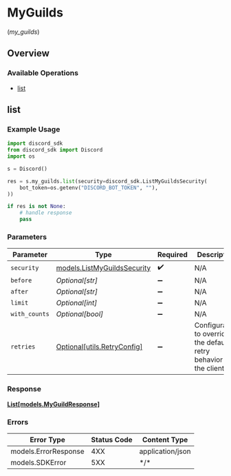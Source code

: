# MyGuilds
(*my_guilds*)

## Overview

### Available Operations

* [list](#list)

## list

### Example Usage

```python
import discord_sdk
from discord_sdk import Discord
import os

s = Discord()

res = s.my_guilds.list(security=discord_sdk.ListMyGuildsSecurity(
    bot_token=os.getenv("DISCORD_BOT_TOKEN", ""),
))

if res is not None:
    # handle response
    pass

```

### Parameters

| Parameter                                                           | Type                                                                | Required                                                            | Description                                                         |
| ------------------------------------------------------------------- | ------------------------------------------------------------------- | ------------------------------------------------------------------- | ------------------------------------------------------------------- |
| `security`                                                          | [models.ListMyGuildsSecurity](../../models/listmyguildssecurity.md) | :heavy_check_mark:                                                  | N/A                                                                 |
| `before`                                                            | *Optional[str]*                                                     | :heavy_minus_sign:                                                  | N/A                                                                 |
| `after`                                                             | *Optional[str]*                                                     | :heavy_minus_sign:                                                  | N/A                                                                 |
| `limit`                                                             | *Optional[int]*                                                     | :heavy_minus_sign:                                                  | N/A                                                                 |
| `with_counts`                                                       | *Optional[bool]*                                                    | :heavy_minus_sign:                                                  | N/A                                                                 |
| `retries`                                                           | [Optional[utils.RetryConfig]](../../models/utils/retryconfig.md)    | :heavy_minus_sign:                                                  | Configuration to override the default retry behavior of the client. |

### Response

**[List[models.MyGuildResponse]](../../models/.md)**

### Errors

| Error Type           | Status Code          | Content Type         |
| -------------------- | -------------------- | -------------------- |
| models.ErrorResponse | 4XX                  | application/json     |
| models.SDKError      | 5XX                  | \*/\*                |